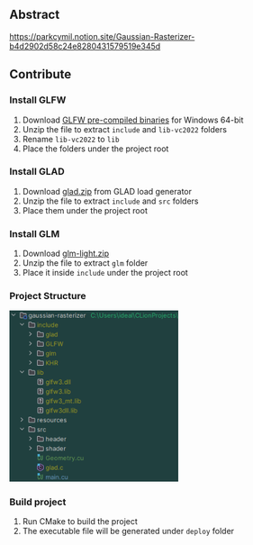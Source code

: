## Abstract
https://parkcymil.notion.site/Gaussian-Rasterizer-b4d2902d58c24e8280431579519e345d

## Contribute
### Install GLFW
1. Download [GLFW pre-compiled binaries](https://www.glfw.org/download.html) for Windows 64-bit
2. Unzip the file to extract `include` and `lib-vc2022` folders
3. Rename `lib-vc2022` to `lib`
4. Place the folders under the project root

### Install GLAD
1. Download [glad.zip](https://glad.dav1d.de/#language=c&specification=gl&api=gl%3D3.3&api=gles1%3Dnone&api=gles2%3Dnone&api=glsc2%3Dnone&profile=core&loader=on) from GLAD load generator
2. Unzip the file to extract `include` and `src` folders
3. Place them under the project root

### Install GLM
1. Download [glm-light.zip](https://github.com/g-truc/glm/releases)
2. Unzip the file to extract `glm` folder
3. Place it inside `include` under the project root 

### Project Structure
<img src="resources/project_structure.png" alt="drawing" width="300"/>

### Build project
1. Run CMake to build the project
2. The executable file will be generated under `deploy` folder
